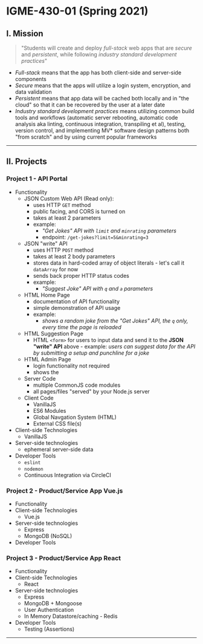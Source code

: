 # IGME-430-01 (Spring 2021)

## I. Mission

<blockquote>
"Students will create and deploy <i>full-stack</i> web apps that are <i>secure</i> and <i>persistent</i>, while following <i>industry standard development practices</i>"
</blockquote>
  
- *Full-stack* means that the app has both client-side and server-side components
- *Secure* means that the apps will utilize a login system, encryption, and data validation
- *Persistent* means that app data will be cached both locally and in "the cloud" so that it can be recovered by the user at a later date
- *Industry standard development practices* means utilizing common build tools and workflows (automatic server rebooting, automatic code analysis aka linting, continuous integration, transpiling et al), testing, version control, and implementing MV* software design patterns both "from scratch" and by using current popular frameworks

<hr>

## II. Projects

### Project 1 - API Portal

- Functionality
  - JSON Custom Web API (Read only):
    - uses HTTP `GET` method
    - public facing, and CORS is turned on
    - takes at least 2 parameters
    - example: 
      - *"Get Jokes" API with `limit` and `minrating` parameters*
      - endpoint: `/get-jokes?limit=5&minrating=3`
  - JSON "write" API
    - uses HTTP `POST` method
    - takes at least 2 body parameters
    - stores data in hard-coded array of object literals - let's call it `dataArray` for now 
    - sends back proper HTTP status codes
    - example: 
      - *"Suggest Joke" API with `q` and `a` parameters*
  - HTML Home Page
    - documentation of API functionality
    - simple demonstration of API usage
    - example: 
      - *shows a random joke from the "Get Jokes" API, the `q` only, every time the page is reloaded*
  - HTML Suggestion Page
    - HTML `<form>` for users to input data and send it to the **JSON "write" API** above  - example: *users can suggest data for the API by submitting a setup and punchline for a joke*
  - HTML Admin Page
    - login functionality not required
    - shows the 
  - Server Code
    - multiple CommonJS code modules
    - all pages/files "served" by your Node.js server
  - Client Code
    - VanillaJS
    - ES6 Modules
    - Global Navgation System (HTML)
    - External CSS file(s)
- Client-side Technologies
  - VanillaJS
- Server-side technologies
  - ephemeral server-side data
- Developer Tools
  - `eslint`
  - `nodemon`
  - Continuous Integration via CircleCI

### Project 2 - Product/Service App Vue.js

- Functionality
- Client-side Technologies
  - Vue.js
- Server-side technologies
  - Express
  - MongoDB (NoSQL)
- Developer Tools

### Project 3 - Product/Service App React

- Functionality
- Client-side Technologies
  - React
- Server-side technologies
  - Express
  - MongoDB + Mongoose
  - User Authentication
  - In Memory Datastore/caching - Redis
- Developer Tools
  - Testing (Assertions)

<hr>
